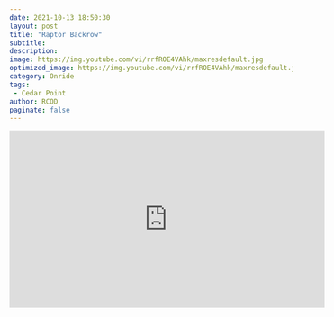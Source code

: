 ```yaml
---
date: 2021-10-13 18:50:30
layout: post
title: "Raptor Backrow"
subtitle:
description:
image: https://img.youtube.com/vi/rrfROE4VAhk/maxresdefault.jpg
optimized_image: https://img.youtube.com/vi/rrfROE4VAhk/maxresdefault.jpg
category: Onride
tags:
 - Cedar Point
author: RCOD
paginate: false
---
```


<iframe width="560" height="315" src="https://www.youtube.com/embed/rrfROE4VAhk?controls=0" title="YouTube video player" frameborder="0" allow="accelerometer; autoplay; clipboard-write; encrypted-media; gyroscope; picture-in-picture" allowfullscreen></iframe>